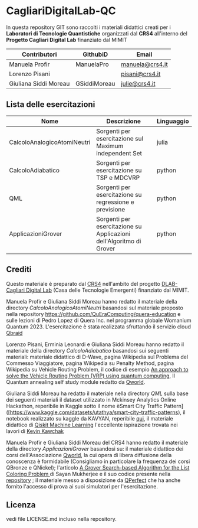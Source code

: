 # CagliariDigitalLab-QC

In questa repository GIT sono raccolti i materiali didattici creati per i **Laboratori di Tecnologie Quantistiche** organizzati dal **CRS4** all'interno del **Progetto Cagliari Digital Lab** finanziato dal MIMIT 



| Contributori                 |      GithubiD         |        Email       |
|-----------------------------|-----------------------|--------------------|
| Manuela Profir               |    ManuelaPro              |  manuela@crs4.it   |
| Lorenzo Pisani                 |                      |   pisani@crs4.it   |
| Giuliana Siddi Moreau         |   GSiddiMoreau        |  julie@crs4.it     |

## Lista delle esercitazioni


| Nome                        |  Descrizione          |  Linguaggio        |                               
|-----------------------------|-----------------------|--------------------|
| CalcoloAnalogicoAtomiNeutri |    Sorgenti per esercitazione sul Maximum independent Set | julia |
| CalcoloAdiabatico |    Sorgenti per esercitazione su TSP e MDCVRP | python |
| QML |    Sorgenti per esercitazione su regressione e previsione  | python |
| ApplicazioniGrover |    Sorgenti per esercitazione su Applicazioni dell'Algoritmo di Grover  | python |



## Crediti
Questo materiale è preparato dal [CRS4](https://www.crs4.it/) nell'ambito del progetto [DLAB-Cagliari Digital Lab](https://www.cagliaridlab.it) (Casa delle Tecnologie Emergenti) finanziato dal MIMIT.

Manuela Profir e Giuliana Siddi Moreau hanno redatto il materiale della directory _CalcoloAnalogicoAtomiNeutri_ basandosi sul materiale proposto nella repository  https://github.com/QuEraComputing/quera-education  e sulle lezioni di Pedro Lopez di Quera Inc. nel programma globale Womanium Quantum 2023. L'esercitazione è stata realizzata sfruttando il servizio cloud [Qbraid](https://account.qbraid.com/)

Lorenzo Pisani, Erminia Leonardi e Giuliana Siddi Moreau hanno redatto il materiale della directory _CalcoloAdiabatico_ basandosi sui seguenti materiali: materiale didattico di D-Wave, pagina Wikipedia sul Problema del Commesso Viaggiatore, pagina Wikipedia su Penalty Method, pagina Wikipedia su Vehicle Routing Problem, il codice di esempio [An approach to solve the Vehicle Routing Problem (VRP) using quantum computing](https://github.com/dwave-examples/D-Wave-VRP), Il Quantum annealing self study module redatto da [Qworld](https://qworld.net/).

Giuliana Siddi Moreau ha redatto il materiale nella directory _QML_ sulla base dei seguenti materiali il dataset utilizzato in Mckinsey Analytics Online Hackathon, reperibile in Kaggle sotto il nome èSmart City Traffic Pattern]([https://www.kaggle.com/datasets/utathya/smart-city-traffic-patterns), il notebook realizzato su kaggle da KAVYAN, reperibile [qui](https://www.kaggle.com/code/kavya2004/traffic-pattern-prediction-96), il materiale didattico di [Qiskit Machine Learning](https://qiskit-community.github.io/qiskit-machine-learning/tutorials/02_neural_network_classifier_and_regressor.html)
l'eccellente ispirazione trovata nei lavori di [Kevin Kawchak](https://github.com/kevinkawchak)

Manuela Profir e Giuliana Siddi Moreau del CRS4 hanno redatto il materiale della directory _ApplicazioniGrover_ basandosi su: il materiale didattico dei corsi dell'Associazione [Qworld](https://qworld.net/), la cui opera di libera diffusione della conoscenza è formidabile (Consigliamo in particolare la frequenza dei corsi QBronze e QNickel); l'articolo [A Grover Search-based Algorithm for the List Coloring Problem ](https://arxiv.org/pdf/2108.09061) di Sayan Mukherjee e il suo codice presente nella [repository](https://github.com/potla1995/grover-listcoloring) ; il materiale messo a disposizione da [QPerfect](https://qperfect.io/) che ha anche  fornito l'accesso di prova ai suoi simulatori per l'esercitazione.


## Licenza
vedi file LICENSE.md incluso nella repository.
